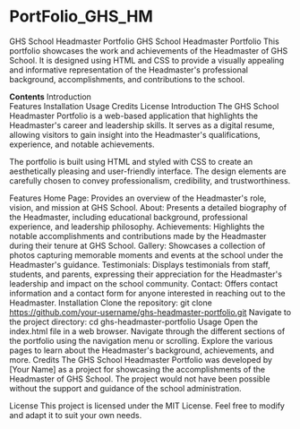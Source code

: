# PortFolio_GHS_HM
GHS School Headmaster Portfolio
GHS School Headmaster Portfolio
This portfolio showcases the work and achievements of the Headmaster of GHS School. It is designed using HTML and CSS to provide a visually appealing and informative representation of the Headmaster's professional background, accomplishments, and contributions to the school.

**Contents**
Introduction<br>
Features
Installation
Usage
Credits
License
Introduction
The GHS School Headmaster Portfolio is a web-based application that highlights the Headmaster's career and leadership skills. It serves as a digital resume, allowing visitors to gain insight into the Headmaster's qualifications, experience, and notable achievements.

The portfolio is built using HTML and styled with CSS to create an aesthetically pleasing and user-friendly interface. The design elements are carefully chosen to convey professionalism, credibility, and trustworthiness.

Features
Home Page: Provides an overview of the Headmaster's role, vision, and mission at GHS School.
About: Presents a detailed biography of the Headmaster, including educational background, professional experience, and leadership philosophy.
Achievements: Highlights the notable accomplishments and contributions made by the Headmaster during their tenure at GHS School.
Gallery: Showcases a collection of photos capturing memorable moments and events at the school under the Headmaster's guidance.
Testimonials: Displays testimonials from staff, students, and parents, expressing their appreciation for the Headmaster's leadership and impact on the school community.
Contact: Offers contact information and a contact form for anyone interested in reaching out to the Headmaster.
Installation
Clone the repository: git clone https://github.com/your-username/ghs-headmaster-portfolio.git
Navigate to the project directory: cd ghs-headmaster-portfolio
Usage
Open the index.html file in a web browser.
Navigate through the different sections of the portfolio using the navigation menu or scrolling.
Explore the various pages to learn about the Headmaster's background, achievements, and more.
Credits
The GHS School Headmaster Portfolio was developed by [Your Name] as a project for showcasing the accomplishments of the Headmaster of GHS School. The project would not have been possible without the support and guidance of the school administration.

License
This project is licensed under the MIT License. Feel free to modify and adapt it to suit your own needs.
